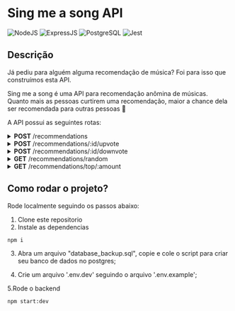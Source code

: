 # Sing me a song API

![NodeJS](https://img.shields.io/badge/Node.js-43853D?style=for-the-badge&logo=node.js&logoColor=white)
![ExpressJS](https://img.shields.io/badge/Express.js-404D59?style=for-the-badge&logo=express&logoColor=white)
![PostgreSQL](https://img.shields.io/badge/PostgreSQL-316192?style=for-the-badge&logo=postgresql&logoColor=white)
![Jest](https://img.shields.io/badge/Jest-C21325?style=for-the-badge&logo=jest&logoColor=white)

## Descrição

Já pediu para alguém alguma recomendação de música? Foi para isso que construímos esta API.

Sing me a song é uma API para recomendação anômina de músicas. Quanto mais as pessoas curtirem uma recomendação, maior a chance dela ser recomendada para outras pessoas 🙂

A API possui as seguintes rotas:

<details>
    <summary><strong>POST</strong>  /recommendations</summary>
    
* Adiciona uma nova recomendação de música. A requisição deve ter o seguinte formato:
    
    ```json
    {
    	"name": "Falamansa - Xote dos Milagres",
    	"youtubeLink": "https://www.youtube.com/watch?v=chwyjJbcs1Y&ab_channel=Deck",
    }
    ```
    
    - Validação
        - `name` é uma string obrigatória
        - `youtubeLink` deve ser um link com domínio do youtube
    - Retorno
        - Retorna o objeto cadastrado no formato:
            ```json
            {
              "id": 5,
              "name": "Falamansa - Xote dos Milagres",
              "score": 0,
              "youtubeLink": "https://www.youtube.com/watch?v=ok-plXXHlWw"
            }
            ```
</details> 

<details>
    <summary><strong>POST</strong>  /recommendations/:id/upvote</summary>
    
- Adiciona um ponto à pontuação da recomendação. Não espera nada no corpo.
- Retorna o objeto com o score atualizado
</details> 

<details>
    <summary><strong>POST</strong> /recommendations/:id/downvote</summary>
    
- Remove um ponto da pontuação da recomendação. Não espera nada no corpo.
- Se a pontuação fica abaixo de -5, a recomendação será excluída.
- Retorna o objeto com o score atualizado
</details>

<details>
    <summary><strong>GET</strong> /recommendations/random</summary>
    
> Pega uma recomendação aleatória, baseada na seguinte lógica:

- **70% das vezes que baterem nessa rota**: uma música com pontuação maior que 10 será recomendada aleatoriamente;
- **30% das vezes que baterem nessa rota**: uma música com pontuação entre -5 e 10 (inclusive), deve ser recomendada aleatoriamente;
- Caso só haja músicas com pontuação acima de 10 ou somente abaixo/igual a 10, será sorteada qualquer música, independente de score;
- Caso não haja nenhuma música cadastrada, será retornado status 404;

- A resposta terá o formato:

        {
          "id": 5,
          "name": "Falamansa - Xote dos Milagres",
          "score": 42,
          "youtubeLink": "https://www.youtube.com/watch?v=ok-plXXHlWw"
        }
</details>


<details>
    <summary><strong>GET</strong> /recommendations/top/:amount</summary>
    
> Lista as músicas com maior número de pontos e sua pontuação. Retorna as top x músicas (parâmetro `:amount` da rota), ordenadas por pontuação
(maiores   primeiro)
    
            [
                {
                    "id": 150,
                    "name": "Chitãozinho E Xororó - Evidências",
                    "youtubeLink": "https://www.youtube.com/watch?v=ePjtnSPFWK8&ab_channel=CHXVEVO",
                    "score": 245
                },
                {
                    "id": 12,
                    "name": "Falamansa - Xote dos Milagres",
                    "youtubeLink": "https://www.youtube.com/watch?v=ePjtnSPFWK8&ab_channel=CHXVEVO",
                    "score": 112
                },
                ...
            ]
</details>

## Como rodar o projeto?

Rode localmente seguindo os passos abaixo:

1. Clone este repositorio
2. Instale as dependencias
```bash
npm i
```
3. Abra um arquivo "database_backup.sql", copie e cole o script para criar seu banco de dados no postgres;

4. Crie um arquivo '.env.dev' seguindo o arquivo '.env.example';

5.Rode o backend 
```bash
npm start:dev
```

